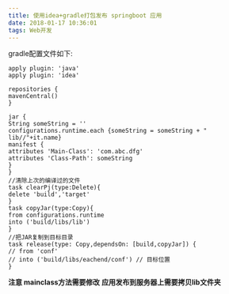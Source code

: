```yaml
---
title: 使用idea+gradle打包发布 springboot 应用
date: 2018-01-17 10:36:01
tags: Web开发
---
```


gradle配置文件如下:

    apply plugin: 'java'
    apply plugin: 'idea'﻿​

    repositories {
    mavenCentral()
    }

    jar {
    String someString = ''
    configurations.runtime.each {someString = someString + " lib//"+it.name}
    manifest {
    attributes 'Main-Class': 'com.abc.dfg'
    attributes 'Class-Path': someString
    }
    }
    //清除上次的编译过的文件
    task clearPj(type:Delete){
    delete 'build','target'
    }
    task copyJar(type:Copy){
    from configurations.runtime
    into ('build/libs/lib')
    }
    //把JAR复制到目标目录
    task release(type: Copy,dependsOn: [build,copyJar]) {
    // from 'conf'
    // into ('build/libs/eachend/conf') // 目标位置 
    }

 

**注意 mainclass方法需要修改**
**应用发布到服务器上需要拷贝lib文件夹**